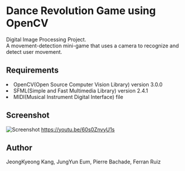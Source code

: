 # Dance Revolution Game using OpenCV

Digital Image Processing Project.<br/>
A movement-detection mini-game that uses a camera to recognize and detect user movement.


## Requirements
<li>OpenCV(Open Source Computer Vision Library) version 3.0.0</li>
<li>SFML(Simple and Fast Multimedia Library) version 2.4.1</li>
<li>MIDI(Musical Instrument Digital Interface) file</li>


## Screenshot
![Screenshot](https://github.com/jeongkyeong/dance-revolution-game-and-OpenCV/blob/master/Screenshot.png)
<https://youtu.be/60s0ZnvyU1s>

## Author
JeongKyeong Kang, JungYun Eum, Pierre Bachade, Ferran Ruiz
